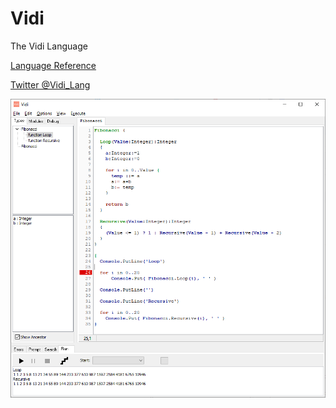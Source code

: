 # Vidi
The Vidi Language

[Language Reference](documentation/Vidi_Language_Reference.md)

[Twitter @Vidi_Lang](https://twitter.com/Vidi_Lang)

![Vidi IDE](documentation/images/fibonacci.png "Vidi IDE Example")

